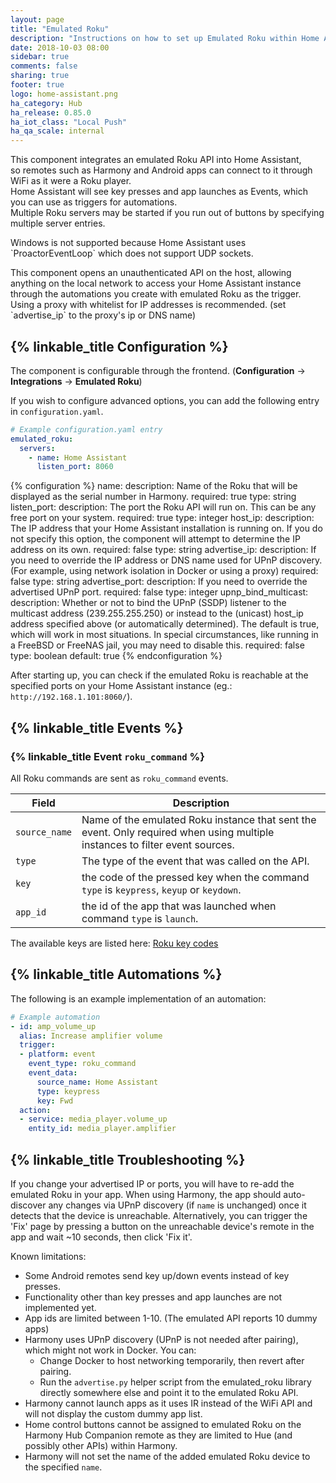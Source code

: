```yaml
---
layout: page
title: "Emulated Roku"
description: "Instructions on how to set up Emulated Roku within Home Assistant."
date: 2018-10-03 08:00
sidebar: true
comments: false
sharing: true
footer: true
logo: home-assistant.png
ha_category: Hub
ha_release: 0.85.0
ha_iot_class: "Local Push"
ha_qa_scale: internal
---
```


This component integrates an emulated Roku API into Home Assistant,  
so remotes such as Harmony and Android apps can connect to it through WiFi as it were a Roku player.  
Home Assistant will see key presses and app launches as Events, which you can use as triggers for automations.  
Multiple Roku servers may be started if you run out of buttons by specifying multiple server entries.  

<p class='note'>  
Windows is not supported because Home Assistant uses `ProactorEventLoop` which does not support UDP sockets.
</p>  

<p class='note warning'>  
This component opens an unauthenticated API on the host, allowing anything on the local network to access
your Home Assistant instance through the automations you create with emulated Roku as the trigger.
Using a proxy with whitelist for IP addresses is recommended. (set `advertise_ip` to the proxy's ip or DNS name)
</p>  

## {% linkable_title Configuration %}

The component is configurable through the frontend. (**Configuration** -> **Integrations** -> **Emulated Roku**)

If you wish to configure advanced options, you can add the following entry in `configuration.yaml`.

```yaml
# Example configuration.yaml entry
emulated_roku:
  servers:
    - name: Home Assistant
      listen_port: 8060
```

{% configuration %}
name:
  description: Name of the Roku that will be displayed as the serial number in Harmony.
  required: true
  type: string
listen_port:
  description: The port the Roku API will run on. This can be any free port on your system.
  required: true
  type: integer
host_ip:
  description: The IP address that your Home Assistant installation is running on. If you do not specify this option, the component will attempt to determine the IP address on its own.
  required: false
  type: string
advertise_ip:
  description: If you need to override the IP address or DNS name used for UPnP discovery. (For example, using network isolation in Docker or using a proxy)
  required: false
  type: string
advertise_port:
  description: If you need to override the advertised UPnP port.
  required: false
  type: integer
upnp_bind_multicast:
  description: Whether or not to bind the UPnP (SSDP) listener to the multicast address (239.255.255.250) or instead to the (unicast) host_ip address specified above (or automatically determined). The default is true, which will work in most situations. In special circumstances, like running in a FreeBSD or FreeNAS jail, you may need to disable this.
  required: false
  type: boolean
  default: true
{% endconfiguration %}

After starting up, you can check if the emulated Roku is reachable at the specified ports on your Home Assistant instance (eg.: `http://192.168.1.101:8060/`).

## {% linkable_title Events %}

### {% linkable_title Event `roku_command` %}

All Roku commands are sent as `roku_command` events.

Field | Description
----- | -----------
`source_name` | Name of the emulated Roku instance that sent the event. Only required when using multiple instances to filter event sources.
`type` | The type of the event that was called on the API.
`key` | the code of the pressed key when the command `type` is `keypress`, `keyup` or `keydown`.
`app_id` | the id of the app that was launched when command `type` is `launch`.  

The available keys are listed here:
[Roku key codes](https://sdkdocs.roku.com/display/sdkdoc/External+Control+API#ExternalControlAPI-KeypressKeyValues)

## {% linkable_title Automations %}

The following is an example implementation of an automation:
```yaml
# Example automation
- id: amp_volume_up
  alias: Increase amplifier volume
  trigger:
  - platform: event
    event_type: roku_command
    event_data:
      source_name: Home Assistant
      type: keypress
      key: Fwd
  action:
  - service: media_player.volume_up
    entity_id: media_player.amplifier
```

## {% linkable_title Troubleshooting %}

If you change your advertised IP or ports, you will have to re-add the emulated Roku in your app.
When using Harmony, the app should auto-discover any changes via UPnP discovery (if `name` is unchanged) once it detects that the device is unreachable.
Alternatively, you can trigger the 'Fix' page by pressing a button on the unreachable device's remote in the app and wait ~10 seconds, then click 'Fix it'.

Known limitations:
* Some Android remotes send key up/down events instead of key presses.
* Functionality other than key presses and app launches are not implemented yet.
* App ids are limited between 1-10. (The emulated API reports 10 dummy apps)
* Harmony uses UPnP discovery (UPnP is not needed after pairing), which might not work in Docker. You can:
  * Change Docker to host networking temporarily, then revert after pairing.
  * Run the `advertise.py` helper script from the emulated_roku library directly somewhere else and point it to the emulated Roku API.
* Harmony cannot launch apps as it uses IR instead of the WiFi API and will not display the custom dummy app list. 
* Home control buttons cannot be assigned to emulated Roku on the Harmony Hub Companion remote as they are limited to Hue (and possibly other APIs) within Harmony.
* Harmony will not set the name of the added emulated Roku device to the specified `name`.
